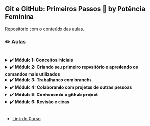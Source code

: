 ## Git e GitHub: Primeiros Passos 🌷 by Potência Feminina

Repositório com o conteúdo das aulas.

### ✏️ Aulas

<br>

<details><summary><b>✔️ Módulo 1: Conceitos iniciais</b></summary>

- [x] Instalando o Git
- [x] Criando uma conta no github
- [x] Conceitos iniciais: Versionamento
- [x] Conceitos iniciais: Repositório
- [x] Conceitos iniciais: Commit
- [x] Conceitos iniciais: Branch
- [x] Conceitos iniciais: Merge
- [x] Conceitos iniciais: Clone
- [x] Conceitos iniciais: Pull
- [x] Conceitos iniciais: Push
- [x] Conceitos iniciais: Fork
- [x] Conceitos iniciais: Pull Request
- [x] Quiz - Módulo 1

</details>

<details><summary><b>✔️ Módulo 2: Criando seu primeiro repositório e apredendo os comandos mais utilizados</b></summary>

- [x] Criando um repositório local
- [x] Conectando seu repositório local com um remoto no github
- [x] Clonando um repositório já existente
- [x] Comandos mais utilizados: git status
- [x] Comandos mais utilizados: git add
- [x] Comandos mais utilizados: git commit
- [x] Comandos mais utilizados: git push e git pull
- [x] Proposta de exercício
- [x] Quiz - Módulo 2
  
</details>

<details><summary><b>✔️ Módulo 3: Trabalhando com branchs</b></summary>

- [x] O que é uma branch?
- [x] Como criar uma branch pelo terminal
- [x] Como criar uma branch pelo github
- [x] Enviando sua branch local para o seu repositório remoto
- [x] Fazendo um merge local
- [x] Quiz - Módulo 3
  
</details>

<details><summary><b>✔️ Módulo 4: Colaborando com projetos de outras pessoas</b></summary>

- [x] Fazendo um fork
- [x] Mantendo seu projeto atualizado com o projeto principal
- [x] Criando uma branch para enviar as suas alterações
- [x] Criando sua primeira pull request
- [x] Proposta de exercício

</details>

<details><summary><b>✔️ Módulo 5: Conhecendo o github project</b></summary>

- [x] Apresentando o Github projects
- [x] Criando seus primeiros cards no Kanban
- [x] Abrindo issues para seus projetos em andamento e vinculando ao projeto
- [x] Fazendo pull requests para para encerrar as issues e mover os cards
  
</details>

<details><summary><b>✔️ Módulo 6: Revisão e dicas</b></summary>

- [x] Criando um repositório, adicionando mudanças e subindo para o github
- [x] Clonando um repositório, Criando uma nova branch, adicionando suas alterações, fazendo um pull request
- [x] Lidando com os erros mais comuns : Erro ao dar push para um repositório
- [x] Proposta de exercício
  
</details>

<br>

* [Link do Curso](https://potenciafeminina.myedools.com/git-git-hub)
